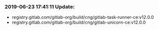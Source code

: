 ### 2019-06-23 17:41:11 Update:

- registry.gitlab.com/gitlab-org/build/cng/gitlab-task-runner-ce:v12.0.0
- registry.gitlab.com/gitlab-org/build/cng/gitlab-unicorn-ce:v12.0.0

